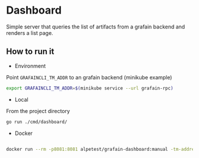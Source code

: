 # Dashboard
Simple server that queries the list of artifacts from a grafain backend and renders a list page.

## How to run it
* Environment

Point `GRAFAINCLI_TM_ADDR` to an grafain backend (minikube example)
```sh
export GRAFAINCLI_TM_ADDR=$(minikube service --url grafain-rpc)
```

* Local

From the project directory
```sh
go run ./cmd/dashboard/
```

* Docker 
```sh

docker run --rm -p8081:8081 alpetest/grafain-dashboard:manual -tm-address=${GRAFAINCLI_TM_ADDR}
```